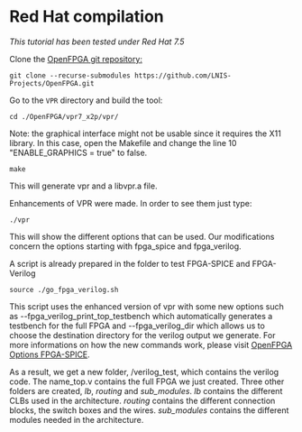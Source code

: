 Red Hat compilation
==================

*This tutorial has been tested under Red Hat 7.5*

Clone the [OpenFPGA git repository:](https://github.com/LNIS-Projects/OpenFPGA)

`git clone --recurse-submodules https://github.com/LNIS-Projects/OpenFPGA.git `

[//todo]: # (There is a submodule in the repository so move to the OpenFPGA directory and clone that too:)

[//]: # (`git submodule init`)

[//todo]: # (`git submodule update`)

Go to the `VPR` directory and build the tool:

`cd ./OpenFPGA/vpr7_x2p/vpr/`

Note: the graphical interface might not be usable since it requires the X11 library. In this case, open the Makefile and change the line 10 "ENABLE_GRAPHICS = true" to false.

`make `

This will generate vpr and a libvpr.a file.

Enhancements of VPR were made.
In order to see them just type:

`./vpr`

This will show the different options that can be used. Our modifications concern the options starting with fpga_spice and fpga_verilog.

A script is already prepared in the folder to test FPGA-SPICE and FPGA-Verilog

`source ./go_fpga_verilog.sh`

This script uses the enhanced version of vpr with some new options such as --fpga_verilog_print_top_testbench which automatically generates a testbench for the full FPGA and --fpga_verilog_dir which allows us to choose the destination directory for the verilog output we generate.
For more informations on how the new commands work, please visit [OpenFPGA Options FPGA-SPICE](https://openfpga.readthedocs.io/en/latest/fpga_spice/command_line_usage.html).

As a result, we get a new folder, /verilog_test, which contains the verilog code. The name_top.v contains the full FPGA we just created. Three other folders are created, *lb*, *routing* and *sub_modules*. *lb* contains the different CLBs used in the architecture. *routing* contains the different connection blocks, the switch boxes and the wires. *sub_modules* contains the different modules needed in the architecture.
